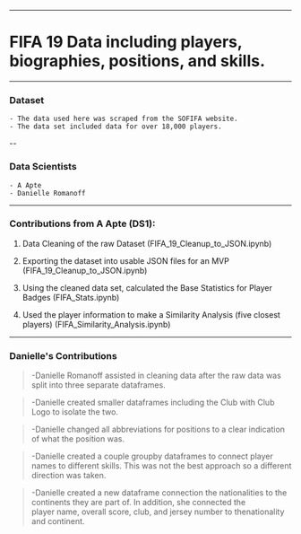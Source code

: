 
---
# FIFA 19 Data including players, biographies, positions, and skills.
---
### Dataset
    - The data used here was scraped from the SOFIFA website. 
    - The data set included data for over 18,000 players.
--
### Data Scientists
    - A Apte
    - Danielle Romanoff
---
### Contributions from A Apte (DS1):

1) Data Cleaning of the raw Dataset (FIFA_19_Cleanup_to_JSON.ipynb)

2) Exporting the dataset into usable JSON files for an MVP (FIFA_19_Cleanup_to_JSON.ipynb)

3) Using the cleaned data set, calculated the Base Statistics for Player Badges (FIFA_Stats.ipynb)

4) Used the player information to make a Similarity Analysis (five closest players) (FIFA_Similarity_Analysis.ipynb)

---
### Danielle's Contributions
>   -Danielle Romanoff assisted in cleaning data after the raw data was split into three separate dataframes.

>   -Danielle created smaller dataframes including the Club with Club Logo to isolate the two.

>   -Danielle changed all abbreviations for positions to a clear indication of what the position was.

>   -Danielle created a couple groupby dataframes to connect player names to different skills. This
>    was not the best approach so a different direction was taken.

>   -Danielle created a new dataframe connection the nationalities to the continents they are part of. In addition, she connected the   
>    player name, overall score, club, and jersey number to thenationality and continent.

